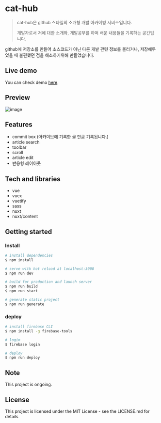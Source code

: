 # cat-hub

> cat-hub은 github 스타일의 소개형 개발 아카이빙 서비스입니다.
>
> 개발자로서 저에 대한 소개와, 개발공부를 하며 배운 내용들을 기록하는 공간입니다.

github에 저장소를 만들어 소스코드가 아닌 다른 개발 관련 정보를 올리거나, 저장해두었을 때 불편했던 점을 해소하기위해 만들었습니다.

## Live demo

You can check demo [here](https://morethanmin.web.app).

## Preview

![image](https://user-images.githubusercontent.com/72514247/125021041-db206300-e0b4-11eb-999c-746476804ca5.png)

## Features

- commit box (아카이브에 기록한 글 만큼 기록됩니다.)
- article search
- toolbar
- scroll
- article edit
- 반응형 레이아웃

## Tech and libraries

- vue
- vuex
- vuetify
- sass
- nuxt
- nuxt/content

## Getting started

### Install

```bash
# install dependencies
$ npm install

# serve with hot reload at localhost:3000
$ npm run dev

# build for production and launch server
$ npm run build
$ npm run start

# generate static project
$ npm run generate
```

### deploy

```bash
# install firebase CLI
$ npm install -g firebase-tools

# login
$ firebase login

# deploy
$ npm run deploy

```

## Note

This project is ongoing.

## License

This project is licensed under the MIT License - see the LICENSE.md for details
